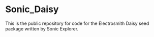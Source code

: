 # Sonic_Daisy
This is the public repository for code for the Electrosmith Daisy seed package written by Sonic Explorer. 
